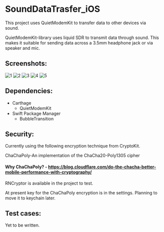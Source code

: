 # SoundDataTrasfer_iOS

This project uses QuietModemKit to transfer data to other devices via sound.


QuietModemKit-library uses liquid SDR to transmit data through sound. This makes it suitable for sending data across a 3.5mm headphone jack or via speaker and mic.

## Screenshots:

![1](https://user-images.githubusercontent.com/22410262/104236637-e20b4780-547c-11eb-89c2-74ed54fbdb73.PNG)
![2](https://user-images.githubusercontent.com/22410262/104236658-e9325580-547c-11eb-9eb1-c538b1b8dd47.PNG)
![3](https://user-images.githubusercontent.com/22410262/104236661-e9caec00-547c-11eb-8384-11e5800017c0.PNG)
![4](https://user-images.githubusercontent.com/22410262/104236664-e9caec00-547c-11eb-9407-959bb910c952.PNG)
![5](https://user-images.githubusercontent.com/22410262/104236667-ea638280-547c-11eb-862e-b75f932e795f.PNG)


## Dependencies:
 - Carthage
     - QuietModemKit
 - Swift Package Manager
     - BubbleTransition
   
## Security:

Currently using the following encryption technique from CryptoKit.

ChaChaPoly-An implementation of the ChaCha20-Poly1305 cipher

#### Why ChaChaPoly? - https://blog.cloudflare.com/do-the-chacha-better-mobile-performance-with-cryptography/

RNCryptor is available in the project to test. 

At present key for the ChaChaPoly encryption is in the settings. Planning to move it to keychain later.

## Test cases:

Yet to be written.
